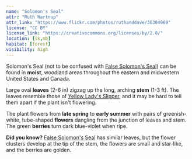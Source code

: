 ```yaml
---
name: "Solomon's Seal"
attr: "Ruth Hartnup"
attr_link: "https://www.flickr.com/photos/ruthanddave/36304969"
license: "CC BY"
license_link: "https://creativecommons.org/licenses/by/2.0/"
location: [sk,mb]
habitat: [forest]
visibility: high
---
```

Solomon's Seal (not to be confused with [False Solomon's Seal](/plants/falsesol/)) can be found in **moist**, woodland areas throughout the eastern and midwestern United States and Canada.

Large oval **leaves** (2-6 in) zigzag up the long, arching **stem** (1-3 ft). The leaves resemble those of [Yellow Lady's Slipper](/plants/yellslip/), and it may be hard to tell them apart if the plant isn't flowering.

The plant flowers from **late spring** to **early summer** with pairs of greenish-white, tube-shaped **flowers** dangling from the junction of leaves and stem. The green **berries** turn dark blue-violet when ripe.

**Did you know?** [False Solomon's Seal](/plants/falsesol/) has similar leaves, but the flower clusters develop at the tip of the stem, the flowers are small and star-like, and the berries are golden.
